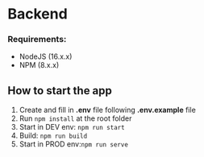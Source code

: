 # Backend

### Requirements:

- NodeJS (16.x.x)
- NPM (8.x.x)

## How to start the app

1. Create and fill in **.env** file following **.env.example** file
2. Run `npm install` at the root folder
3. Start in DEV env: `npm run start`
4. Build: `npm run build`
5. Start in PROD env:`npm run serve`
